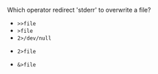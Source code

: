 Which operator redirect 'stderr' to overwrite a file?

* `>>file`
* `>file`
* `2>/dev/null`
+ `2>file`
* `&>file`
